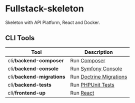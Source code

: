 # Fullstack-skeleton
Skeleton with API Platform, React and Docker.

## CLI Tools

|Tool                      |Description    |
|--------------------------|---------------|
|cli/**backend-composer**  |Run [Composer](https://getcomposer.org)|
|cli/**backend-console**   |Run [Symfony Console](https://symfony.com/doc/current/console/usage.html)|
|cli/**backend-migrations**|Run [Doctrine Migrations](https://symfony.com/doc/master/bundles/DoctrineMigrationsBundle/index.html)|
|cli/**backend-tests**     |Run [PHPUnit Tests](https://symfony.com/doc/current/testing.html#the-phpunit-testing-framework)|
|cli/**frontend-up**       |Run [React](https://github.com/facebookincubator/create-react-app#npm-start-or-yarn-start)|